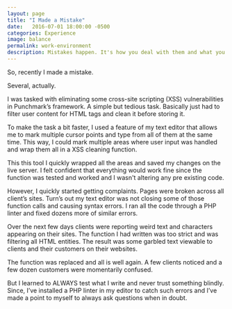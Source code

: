 ```yaml
---
layout: page
title: "I Made a Mistake"
date:   2016-07-01 18:00:00 -0500
categories: Experience
image: balance
permalink: work-environment
description: Mistakes happen. It's how you deal with them and what you take with you going forward that matters.
---
```

So, recently I made a mistake.

Several, actually.

I was tasked with eliminating some cross-site scripting (XSS) vulnerabilities in Punchmark’s framework. A simple but tedious task. Basically just had to filter user content for HTML tags and clean it before storing it. 

To make the task a bit faster, I used a feature of my text editor that allows me to mark multiple cursor points and type from all of them at the same time. This way, I could mark multiple areas where user input was handled and wrap them all in a XSS cleaning function. 

This this tool I quickly wrapped all the areas and saved my changes on the live server. I felt confident that everything would work fine since the function was tested and worked and I wasn't altering any pre existing code. 

However, I quickly started getting complaints. Pages were broken across all client’s sites. Turn’s out my text editor was not closing some of those function calls and causing syntax errors. I ran all the code through a PHP linter and fixed dozens more of similar errors. 

Over the next few days clients were reporting weird text and characters appearing on their sites. The function I had written was too strict and was filtering all HTML entities. The result was some garbled text viewable to clients and their customers on their websites. 

The function was replaced and all is well again. A few clients noticed and a few dozen customers were momentarily confused. 

But I learned to ALWAYS test what I write and never trust something blindly. Since, I’ve installed a PHP linter in my editor to catch such errors and I’ve made a point to myself to always ask questions when in doubt. 
